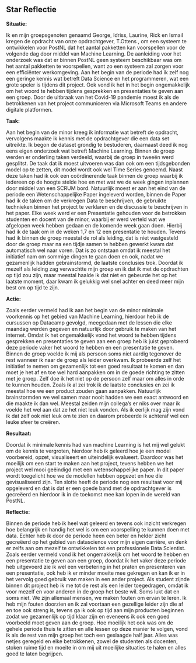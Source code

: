 ## Star Reflectie


**Situatie:**


Ik en mijn groepsgenoten genaamd George, Idriss, Laurine, Rick en Ismail kregen de opdracht van onze opdrachtgever, T.Ottens , om een systeem te ontwikkelen voor PostNL dat het aantal pakketten kan voorspellen voor de volgende dag door middel van Machine Learning. De aanleiding voor het onderzoek was dat er binnen PostNL geen systeem beschikbaar was om het aantal pakketten te voorspellen, want zo een systeem zal zorgen voor een efficiënter werkomgeving. Aan het begin van de periode had ik zelf nog een geringe kennis wat betreft Data Science en het programmeren, wat een grote speler is tijdens dit project. Ook vond ik het in het begin ongemakkelijk om het woord te hebben tijdens gesprekken en presentaties te geven aan een groep. Door de uitbraak van het Covid-19 pandemie moest ik als de betrokkenen van het project communiceren via Microsoft Teams en andere digitale platformen.


**Taak:**


Aan het begin van de minor kreeg ik informatie wat betreft de opdracht, vervolgens maakte ik kennis met de opdrachtgever die een data set uitreikte. Ik begon de dataset grondig te bestuderen, daarnaast deed ik nog eens eigen onderzoek wat betreft Machine Learning. Binnen de groep werden er onderling taken verdeeld, waarbij de groep in tweeën werd gesplitst. De taak dat ik moest uitvoeren was dan ook om een tijdsgebonden model op te zetten, dit model wordt ook wel Time Series genoemd. Naast deze taken had ik ook een coördinerende taak binnen de groep waarbij ik iedereen op de hoogte stelde hoe en met wat we de week gingen inplannen door middel van een SCRUM bord. Natuurlijk moest er aan het eind van de periode een Wetenschappelijke Paper ingeleverd worden, binnen de Paper had ik de taken om de verkregen Data te beschrijven, de gebruikte technieken binnen het project te verklaren en de discussie te beschrijven in het paper. Elke week werd er een Presentatie gehouden voor de betrokken studenten en docent van de minor, waarbij er werd verteld wat we afgelopen week hebben gedaan en de komende week gaan doen. Hierbij had ik de taak om in de weken 1,7 en 12 een presentatie te houden. Tevens had ik binnen de groep meestal de rol als leiding, dat is niet vastgesteld door de groep maar na een tijdje samen te hebben gewerkt kwam dat automatisch wel naar voren. Dat is zo ontstaan omdat ik meestal het initiatief nam om sommige dingen te gaan doen en ook, nadat we gezamenlijk hadden gebrainstormd, de laatste conclusies trok. Doordat ik mezelf als leiding zag verwachtte mijn groep en ik dat ik met de opdrachten op tijd zou zijn, maar meestal haalde ik dat niet en gebeurde het op het laatste moment, daar kwam ik gelukkig wel snel achter en deed meer mijn best om op tijd te zijn.


**Actie:**


Zoals eerder vermeld had ik aan het begin van de minor minimale voorkennis op het gebied van Machine Learning, hierdoor heb ik de cursussen op Datacamp gevolgd, meegedaan met de lessen die elke maandag werden gegeven en natuurlijk door gebruik te maken van het internet. Omdat ik het ongemakkelijk vond het woord te hebben tijdens gesprekken en presentaties te geven aan een groep heb ik juist geprobeerd deze periode vaker het woord te hebben en een presentatie te geven. Binnen de groep voelde ik mij als persoon soms niet aardig tegenover de rest wanneer ik naar de groep als leider overkwam. Ik probeerde zelf het initiatief te nemen om gezamenlijk tot een goed resultaat te komen en dan moet je het af en toe wel hard aanpakken om in de goede richting te zitten met je groep. Zelf doe ik het niet op de persoon zelf maar om alles in orde te kunnen houden. Zoals ik al zei trok ik de laatste conclusies en zei ik meestal hoe we een product zouden gaan aanpakken. Natuurlijk brainstormden we wel samen maar nooit hadden we een exact antwoord en die maakte ik dan wel. Meestal zeiden mijn collega’s er niks over maar ik voelde het wel aan dat ze het niet leuk vonden. Als ik eerlijk mag zijn vond ik dat zelf ook niet leuk om te zien en daarom probeerde ik achteraf wel een leuke sfeer te creëren.


**Resultaat:**


Doordat ik minimale kennis had van machine Learning is het mij wel gelukt om de kennis te vergroten, hierdoor heb ik geleerd hoe je een model voorbereid, opzet, visualiseert en uiteindelijk evalueert. Daardoor was het moeilijk om een start te maken aan het project, tevens hebben we het project wel mooi geëindigd met een wetenschappelijke paper. In dit paper wordt toegelicht hoe we de modellen hebben opgezet en hoe die gevisualiseerd zijn. Ten slotte heeft de periode nog een resultaat voor mij opgeleverd en dat is dat er een goede band met de opdrachtgever is gecreëerd en hierdoor ik in de toekomst mee kan lopen in de wereld van PostNL.


**Reflectie:**


Binnen de periode heb ik heel wat geleerd en tevens ook inzicht verkregen hoe belangrijk en handig het wel is om een voorspelling te kunnen doen met data. Echter heb ik door de periode heen een beter en helder zicht gecreëerd op het gebied van datascience voor mijn eigen carrière, en denk er zelfs aan om mezelf te ontwikkelen tot een professionele Data Scientist. Zoals eerder vermeld vond ik het ongemakkelijk om het woord te hebben en een presentatie te geven aan een groep, doordat ik het vaker deze periode heb uitgevoerd zie ik wel een verbetering in het praten en presenteren van een presentatie, ook heb ik er minder moeite mee gekregen en kan ik er in het vervolg goed gebruik van maken in een ander project. Als student zijnde binnen dit project heb ik me tot de rest als een leider toegedragen, omdat ik voor mezelf en voor anderen in de groep het beste wil. Soms lukt dat en soms niet. We zijn allemaal mensen, we maken fouten om ervan te leren. Ik heb mijn fouten doorzien en ik zal voortaan een gezellige leider zijn die af en toe ook streng is, tevens ga ik ook op tijd aan mijn producten beginnen zodat we gezamenlijk op tijd klaar zijn en eveneens ik ook een goed voorbeeld moet geven aan de groep. Hoe moeilijk het ook was om de gehele periode thuis te zitten en alle lessen op deze manier te volgen, vond ik als de rest van mijn groep het toch een geslaagde half jaar. Alles was netjes geregeld en elke betrokkenen, zowel de studenten als docenten, stoken ruime tijd en moeite in om mij uit moeilijke situaties te halen en alles goed te laten begrijpen.
